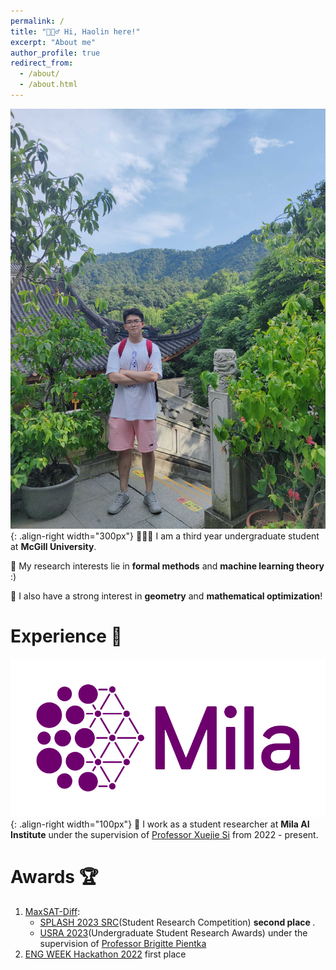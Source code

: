 ```yaml
---
permalink: /
title: "🙋🏻‍♂️ Hi, Haolin here!"
excerpt: "About me"
author_profile: true
redirect_from: 
  - /about/
  - /about.html
---
```


![shangtianzhu](/images/shangtianzhu.jpg){: .align-right width="300px"}
👨🏻‍💻 I am a third year undergraduate student at **McGill University**.

📝 My research interests lie in **formal methods** and **machine learning theory** :)

🧮 I also have a strong interest in **geometry** and **mathematical optimization**!

# Experience 📖

![mila](/images/Logo_Mila_horizontal.png){: .align-right width="100px"}
🔬 I work as a student researcher at **Mila AI Institute** under the supervision of [Professor Xuejie Si](https://www.cs.toronto.edu/~six/) from 2022 - present.

# Awards 🏆
1. [MaxSAT-Diff](https://haooolinye.github.io/publication/2023-10-27-An_Optimal_Structure-Aware_Code_Difference_Framework_with_MaxSAT-Solver):
    - [SPLASH 2023 SRC](https://2023.splashcon.org/track/splash-2023-SRC?plenary=Hide%20plenary%20sessions)(Student Research Competition) <strong> second place </strong>.
    -  [USRA 2023](https://www.mcgill.ca/science/research/undergraduate-research/nserc)(Undergraduate Student Research Awards) under the supervision of [Professor Brigitte Pientka](https://www.cs.mcgill.ca/~bpientka/)
2. [ENG WEEK Hackathon 2022](https://engweek.ca/) first place